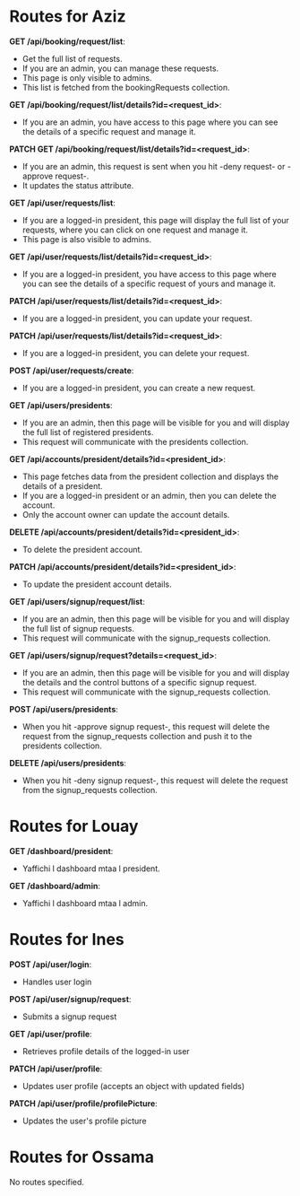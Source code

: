 # Routes for Aziz

**GET /api/booking/request/list**:
- Get the full list of requests. 
- If you are an admin, you can manage these requests. 
- This page is only visible to admins. 
- This list is fetched from the bookingRequests collection.

**GET /api/booking/request/list/details?id=<request_id>**:
- If you are an admin, you have access to this page where you can see the details of a specific request and manage it.

**PATCH GET /api/booking/request/list/details?id=<request_id>**:
- If you are an admin, this request is sent when you hit -deny request- or -approve request-. 
- It updates the status attribute.

**GET /api/user/requests/list**:
- If you are a logged-in president, this page will display the full list of your requests, where you can click on one request and manage it. 
- This page is also visible to admins.

**GET /api/user/requests/list/details?id=<request_id>**:
- If you are a logged-in president, you have access to this page where you can see the details of a specific request of yours and manage it.

**PATCH /api/user/requests/list/details?id=<request_id>**:
- If you are a logged-in president, you can update your request.

**PATCH /api/user/requests/list/details?id=<request_id>**:
- If you are a logged-in president, you can delete your request.

**POST /api/user/requests/create**:
- If you are a logged-in president, you can create a new request.

**GET /api/users/presidents**:
- If you are an admin, then this page will be visible for you and will display the full list of registered presidents. 
- This request will communicate with the presidents collection.

**GET /api/accounts/president/details?id=<president_id>**:
- This page fetches data from the president collection and displays the details of a president. 
- If you are a logged-in president or an admin, then you can delete the account. 
- Only the account owner can update the account details.

**DELETE /api/accounts/president/details?id=<president_id>**:
- To delete the president account.

**PATCH /api/accounts/president/details?id=<president_id>**:
- To update the president account details.

**GET /api/users/signup/request/list**:
- If you are an admin, then this page will be visible for you and will display the full list of signup requests. 
- This request will communicate with the signup_requests collection.

**GET /api/users/signup/request?details=<request_id>**:
- If you are an admin, then this page will be visible for you and will display the details and the control buttons of a specific signup request. 
- This request will communicate with the signup_requests collection.

**POST /api/users/presidents**:
- When you hit -approve signup request-, this request will delete the request from the signup_requests collection and push it to the presidents collection.

**DELETE /api/users/presidents**:
- When you hit -deny signup request-, this request will delete the request from the signup_requests collection.

# Routes for Louay

**GET /dashboard/president**:
- Yaffichi l dashboard mtaa l president.

**GET /dashboard/admin**:
- Yaffichi l dashboard mtaa l admin.

# Routes for Ines

**POST /api/user/login**:
- Handles user login
  
**POST /api/user/signup/request**:
- Submits a signup request
  
**GET /api/user/profile**:
- Retrieves profile details of the logged-in user
  
**PATCH /api/user/profile**:
- Updates user profile (accepts an object with updated fields)
  
**PATCH /api/user/profile/profilePicture**:
- Updates the user's profile picture


# Routes for Ossama

No routes specified.
